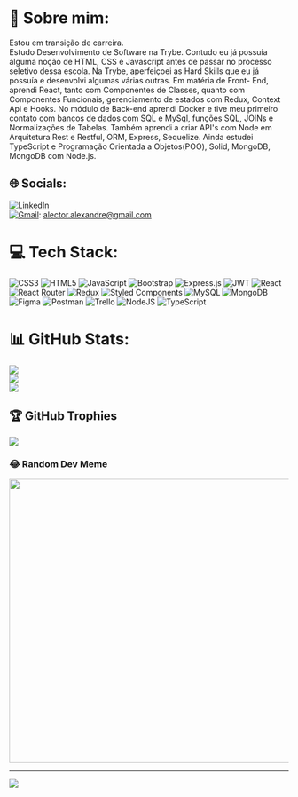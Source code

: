 # 💫 Sobre mim:
Estou em transição de carreira.<br>Estudo Desenvolvimento de Software na Trybe. Contudo eu já possuía alguma noção de HTML, CSS e Javascript antes de passar no processo seletivo dessa escola. Na Trybe, aperfeiçoei as Hard Skills que eu já possuía e desenvolvi algumas várias outras. Em matéria de Front- End, aprendi React, tanto com Componentes de Classes, quanto com Componentes Funcionais, gerenciamento de estados com Redux, Context Api e Hooks. No módulo de Back-end aprendi Docker e tive meu primeiro contato com bancos de dados com SQL e MySql, funções SQL, JOINs e Normalizações de Tabelas. Também aprendi a criar API's com Node em Arquitetura Rest e Restful, ORM, Express, Sequelize. Ainda estudei TypeScript e Programação Orientada a Objetos(POO), Solid, MongoDB, MongoDB com Node.js. 


## 🌐 Socials:
[![LinkedIn](https://img.shields.io/badge/LinkedIn-%230077B5.svg?logo=linkedin&logoColor=white)](https://www.linkedin.com/in/alector-alexander/) <br>
[![Gmail](https://img.shields.io/badge/Gmail-%230077B5.svg?logo=gmail&logoColor=red)](alector.alexandre@gmail.com): alector.alexandre@gmail.com

# 💻 Tech Stack:
![CSS3](https://img.shields.io/badge/css3-%231572B6.svg?style=for-the-badge&logo=css3&logoColor=white) ![HTML5](https://img.shields.io/badge/html5-%23E34F26.svg?style=for-the-badge&logo=html5&logoColor=white) ![JavaScript](https://img.shields.io/badge/javascript-%23323330.svg?style=for-the-badge&logo=javascript&logoColor=%23F7DF1E) ![Bootstrap](https://img.shields.io/badge/bootstrap-%23563D7C.svg?style=for-the-badge&logo=bootstrap&logoColor=white) ![Express.js](https://img.shields.io/badge/express.js-%23404d59.svg?style=for-the-badge&logo=express&logoColor=%2361DAFB) ![JWT](https://img.shields.io/badge/JWT-black?style=for-the-badge&logo=JSON%20web%20tokens) ![React](https://img.shields.io/badge/react-%2320232a.svg?style=for-the-badge&logo=react&logoColor=%2361DAFB) ![React Router](https://img.shields.io/badge/React_Router-CA4245?style=for-the-badge&logo=react-router&logoColor=white) ![Redux](https://img.shields.io/badge/redux-%23593d88.svg?style=for-the-badge&logo=redux&logoColor=white) ![Styled Components](https://img.shields.io/badge/styled--components-DB7093?style=for-the-badge&logo=styled-components&logoColor=white) ![MySQL](https://img.shields.io/badge/mysql-%2300f.svg?style=for-the-badge&logo=mysql&logoColor=white) ![MongoDB](https://img.shields.io/badge/MongoDB-%234ea94b.svg?style=for-the-badge&logo=mongodb&logoColor=white) 	![Figma](https://img.shields.io/badge/figma-%23F24E1E.svg?style=for-the-badge&logo=figma&logoColor=white) ![Postman](https://img.shields.io/badge/Postman-FF6C37?style=for-the-badge&logo=postman&logoColor=white) ![Trello](https://img.shields.io/badge/Trello-%23026AA7.svg?style=for-the-badge&logo=Trello&logoColor=white) ![NodeJS](https://img.shields.io/badge/node.js-6DA55F?style=for-the-badge&logo=node.js&logoColor=white) ![TypeScript](https://img.shields.io/badge/typescript-%23007ACC.svg?style=for-the-badge&logo=typescript&logoColor=white)
# 📊 GitHub Stats:
![](https://github-readme-stats.vercel.app/api?username=AlectorAlexander&theme=gruvbox&hide_border=false&include_all_commits=true&count_private=true)<br/>
![](https://github-readme-streak-stats.herokuapp.com/?user=AlectorAlexander&theme=gruvbox&hide_border=false)<br/>
![](https://github-readme-stats.vercel.app/api/top-langs/?username=AlectorAlexander&theme=gruvbox&hide_border=false&include_all_commits=true&count_private=true&layout=compact)

## 🏆 GitHub Trophies
![](https://github-profile-trophy.vercel.app/?username=AlectorAlexander&theme=algolia&no-frame=true&no-bg=false&margin-w=4)

### 😂 Random Dev Meme
<img src="https://random-memer.herokuapp.com/" width="512px"/>

---
[![](https://visitcount.itsvg.in/api?id=AlectorAlexander&icon=0&color=0)](https://visitcount.itsvg.in)

